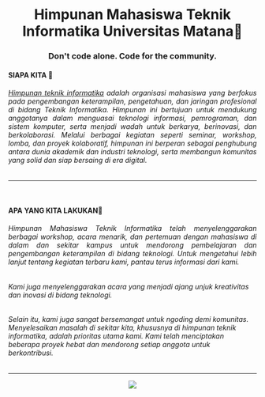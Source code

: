 <h1 align="center">Himpunan Mahasiswa Teknik Informatika Universitas Matana👋</h1>

<h3 align="center"><strong>Don't code alone. Code for the community</strong>. </h3>


<h4><strong>SIAPA KITA 🚀</strong></h6>
<h6 style="text-align: justify;">
  <a href="https://www.matanauniversity.ac.id/Teknik-Informatika//">Himpunan teknik informatika</a>
 adalah organisasi mahasiswa yang berfokus pada pengembangan keterampilan,
  pengetahuan, dan jaringan profesional di bidang Teknik Informatika. Himpunan ini bertujuan untuk mendukung 
  anggotanya dalam menguasai teknologi informasi, pemrograman, dan sistem komputer, serta menjadi wadah untuk berkarya, berinovasi,
  dan berkolaborasi. Melalui berbagai kegiatan seperti seminar, workshop, lomba, dan proyek kolaboratif,
  himpunan ini berperan sebagai penghubung antara dunia akademik dan industri teknologi, serta membangun komunitas yang solid dan siap bersaing di era digital.</h6>
<hr>
<br> 
<h4><strong>APA YANG KITA LAKUKAN👀</strong></h4>
<h6 style="text-align: justify;">Himpunan Mahasiswa Teknik Informatika telah menyelenggarakan berbagai workshop, acara menarik, dan pertemuan dengan mahasiswa di dalam dan sekitar kampus untuk mendorong pembelajaran dan pengembangan keterampilan di bidang teknologi. Untuk mengetahui lebih lanjut tentang kegiatan terbaru kami, pantau terus informasi dari kami.</h6>
<h6>
Kami juga menyelenggarakan acara yang menjadi ajang unjuk kreativitas dan inovasi di bidang teknologi.
</h6>
<h6>
Selain itu, kami juga sangat bersemangat untuk ngoding demi komunitas. Menyelesaikan masalah di sekitar kita, khususnya di himpunan teknik informatika, adalah prioritas utama kami. Kami telah menciptakan beberapa proyek hebat dan mendorong setiap anggota untuk berkontribusi.</h6>
</h6>
<hr>
<div align="center" > 
  <a href="https://www.instagram.com/himti.mu/?hl=en"><img src="https://img.icons8.com/color/48/000000/instagram-new--v2.png"/></a>

</div>



<!--

**Here are some ideas to get you started:**

🙋‍♀️ A short introduction - what is your organization all about?
🌈 Contribution guidelines - how can the community get involved?
👩‍💻 Useful resources - where can the community find your docs? Is there anything else the community should know?
🍿 Fun facts - what does your team eat for breakfast?
🧙 Remember, you can do mighty things with the power of [Markdown](https://docs.github.com/github/writing-on-github/getting-started-with-writing-and-formatting-on-github/basic-writing-and-formatting-syntax)
-->
